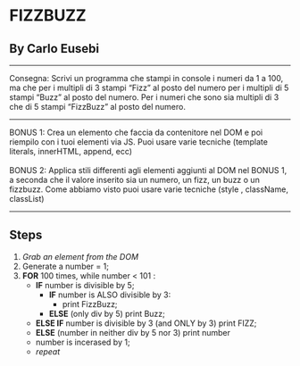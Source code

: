 # FIZZBUZZ
## By Carlo Eusebi
<hr>

Consegna:
Scrivi un programma che stampi in console i numeri da 1 a 100, ma che
per i multipli di 3 stampi “Fizz” al posto del numero
per i multipli di 5 stampi “Buzz” al posto del numero.
Per i numeri che sono sia multipli di 3 che di 5 stampi “FizzBuzz” al posto del numero.
<hr>
BONUS 1:
Crea un elemento che faccia da contenitore nel DOM e poi riempilo con i tuoi elementi via JS.
Puoi usare varie tecniche  (template literals, innerHTML, append, ecc)<br><br>
BONUS 2:
Applica stili differenti agli elementi aggiunti al DOM nel BONUS 1, a seconda che il valore inserito sia un numero, un fizz, un buzz o un fizzbuzz.
Come abbiamo visto puoi  usare varie tecniche (style , className, classList)
<hr>

## Steps


1. _Grab an element from the DOM_
1. Generate a number = 1;
1. **FOR** 100 times, while number < 101  :
    - **IF** number is divisible by 5;
        - **IF** number is ALSO divisible by 3:
            - print FizzBuzz;
        - **ELSE** (only div by 5) print Buzz;
    - **ELSE IF** number is divisible by 3 (and ONLY by 3) print FIZZ;
    - **ELSE** (number in neither div by 5 nor 3) print number
    - number is incerased by 1;
    - _repeat_